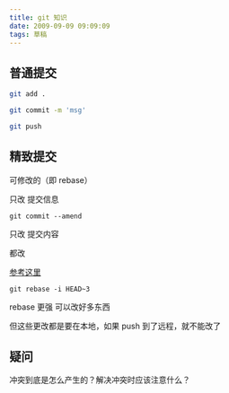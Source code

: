 ```yaml
---
title: git 知识
date: 2009-09-09 09:09:09
tags: 草稿
---
```


## 普通提交

```sh
git add .

git commit -m 'msg'

git push
```

## 精致提交

可修改的（即 rebase）

只改 提交信息

```
git commit --amend
```

只改 提交内容

都改

[参考这里](https://github.com/zuopf769/how_to_use_git/blob/master/%E4%BD%BF%E7%94%A8git%20rebase%E5%90%88%E5%B9%B6%E5%A4%9A%E6%AC%A1commit.md)

```
git rebase -i HEAD~3
```

rebase 更强 可以改好多东西

但这些更改都是要在本地，如果 push 到了远程，就不能改了

## 疑问

冲突到底是怎么产生的？解决冲突时应该注意什么？
